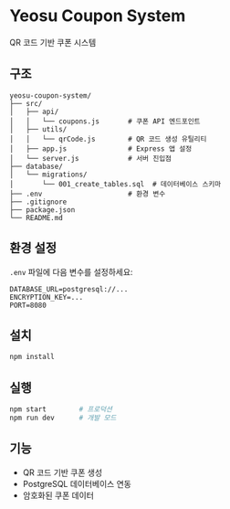 # Yeosu Coupon System

QR 코드 기반 쿠폰 시스템

## 구조

```
yeosu-coupon-system/
├── src/
│   ├── api/
│   │   └── coupons.js       # 쿠폰 API 엔드포인트
│   ├── utils/
│   │   └── qrCode.js        # QR 코드 생성 유틸리티
│   ├── app.js               # Express 앱 설정
│   └── server.js            # 서버 진입점
├── database/
│   └── migrations/
│       └── 001_create_tables.sql  # 데이터베이스 스키마
├── .env                     # 환경 변수
├── .gitignore
├── package.json
└── README.md
```

## 환경 설정

`.env` 파일에 다음 변수를 설정하세요:

```
DATABASE_URL=postgresql://...
ENCRYPTION_KEY=...
PORT=8080
```

## 설치

```bash
npm install
```

## 실행

```bash
npm start        # 프로덕션
npm run dev      # 개발 모드
```

## 기능

- QR 코드 기반 쿠폰 생성
- PostgreSQL 데이터베이스 연동
- 암호화된 쿠폰 데이터

